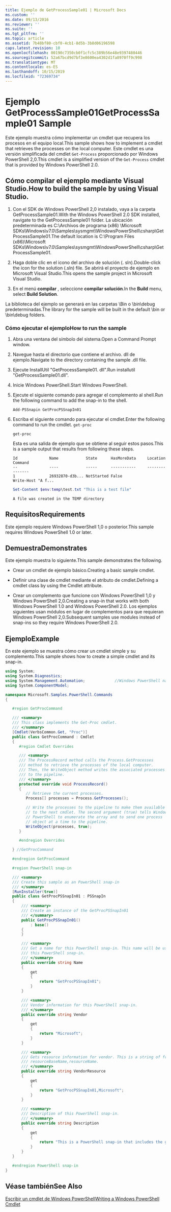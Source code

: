 ```yaml
---
title: Ejemplo de GetProcessSample01 | Microsoft Docs
ms.custom: ''
ms.date: 09/13/2016
ms.reviewer: ''
ms.suite: ''
ms.tgt_pltfrm: ''
ms.topic: article
ms.assetid: 7b48bf80-cbf0-4cb1-8d5b-3b8d06196598
caps.latest.revision: 10
ms.openlocfilehash: 00190c7350cb0f1cfc5c389b56e48e9397480446
ms.sourcegitcommit: 52a67bcd9d7bf3e8600ea4302d1fa8970ff9c998
ms.translationtype: MT
ms.contentlocale: es-ES
ms.lasthandoff: 10/15/2019
ms.locfileid: "72369734"
---
```

# <a name="getprocesssample01-sample"></a><span data-ttu-id="3c6f0-102">Ejemplo GetProcessSample01</span><span class="sxs-lookup"><span data-stu-id="3c6f0-102">GetProcessSample01 Sample</span></span>

<span data-ttu-id="3c6f0-103">Este ejemplo muestra cómo implementar un cmdlet que recupera los procesos en el equipo local.</span><span class="sxs-lookup"><span data-stu-id="3c6f0-103">This sample shows how to implement a cmdlet that retrieves the processes on the local computer.</span></span> <span data-ttu-id="3c6f0-104">Este cmdlet es una versión simplificada del cmdlet `Get-Process` proporcionado por Windows PowerShell 2,0.</span><span class="sxs-lookup"><span data-stu-id="3c6f0-104">This cmdlet is a simplified version of the `Get-Process` cmdlet that is provided by Windows PowerShell 2.0.</span></span>

## <a name="how-to-build-the-sample-by-using-visual-studio"></a><span data-ttu-id="3c6f0-105">Cómo compilar el ejemplo mediante Visual Studio.</span><span class="sxs-lookup"><span data-stu-id="3c6f0-105">How to build the sample by using Visual Studio.</span></span>

1. <span data-ttu-id="3c6f0-106">Con el SDK de Windows PowerShell 2,0 instalado, vaya a la carpeta GetProcessSample01.</span><span class="sxs-lookup"><span data-stu-id="3c6f0-106">With the Windows PowerShell 2.0 SDK installed, navigate to the GetProcessSample01 folder.</span></span> <span data-ttu-id="3c6f0-107">La ubicación predeterminada es C:\Archivos de programa (x86) \Microsoft SDKs\Windows\v7.0\Samples\sysmgmt\WindowsPowerShell\csharp\GetProcessSample01.</span><span class="sxs-lookup"><span data-stu-id="3c6f0-107">The default location is C:\Program Files (x86)\Microsoft SDKs\Windows\v7.0\Samples\sysmgmt\WindowsPowerShell\csharp\GetProcessSample01.</span></span>

2. <span data-ttu-id="3c6f0-108">Haga doble clic en el icono del archivo de solución (. sln).</span><span class="sxs-lookup"><span data-stu-id="3c6f0-108">Double-click the icon for the solution (.sln) file.</span></span> <span data-ttu-id="3c6f0-109">Se abrirá el proyecto de ejemplo en Microsoft Visual Studio.</span><span class="sxs-lookup"><span data-stu-id="3c6f0-109">This opens the sample project in Microsoft Visual Studio.</span></span>

3. <span data-ttu-id="3c6f0-110">En el menú **compilar** , seleccione **compilar solución**.</span><span class="sxs-lookup"><span data-stu-id="3c6f0-110">In the **Build** menu, select **Build Solution**.</span></span>

  <span data-ttu-id="3c6f0-111">La biblioteca del ejemplo se generará en las carpetas \Bin o \bin\debug predeterminadas.</span><span class="sxs-lookup"><span data-stu-id="3c6f0-111">The library for the sample will be built in the default \bin or \bin\debug folders.</span></span>

### <a name="how-to-run-the-sample"></a><span data-ttu-id="3c6f0-112">Cómo ejecutar el ejemplo</span><span class="sxs-lookup"><span data-stu-id="3c6f0-112">How to run the sample</span></span>

1. <span data-ttu-id="3c6f0-113">Abra una ventana del símbolo del sistema.</span><span class="sxs-lookup"><span data-stu-id="3c6f0-113">Open a Command Prompt window.</span></span>

2. <span data-ttu-id="3c6f0-114">Navegue hasta el directorio que contiene el archivo. dll de ejemplo.</span><span class="sxs-lookup"><span data-stu-id="3c6f0-114">Navigate to the directory containing the sample .dll file.</span></span>

3. <span data-ttu-id="3c6f0-115">Ejecute InstallUtil "GetProcessSample01. dll".</span><span class="sxs-lookup"><span data-stu-id="3c6f0-115">Run installutil "GetProcessSample01.dll".</span></span>

4. <span data-ttu-id="3c6f0-116">Inicie Windows PowerShell.</span><span class="sxs-lookup"><span data-stu-id="3c6f0-116">Start Windows PowerShell.</span></span>

5. <span data-ttu-id="3c6f0-117">Ejecute el siguiente comando para agregar el complemento al shell.</span><span class="sxs-lookup"><span data-stu-id="3c6f0-117">Run the following command to add the snap-in to the shell.</span></span>

   `Add-PSSnapin GetProcPSSnapIn01`

6. <span data-ttu-id="3c6f0-118">Escriba el siguiente comando para ejecutar el cmdlet.</span><span class="sxs-lookup"><span data-stu-id="3c6f0-118">Enter the following command to run the cmdlet.</span></span> `get-proc`

   `get-proc`

   <span data-ttu-id="3c6f0-119">Esta es una salida de ejemplo que se obtiene al seguir estos pasos.</span><span class="sxs-lookup"><span data-stu-id="3c6f0-119">This is a sample output that results from following these steps.</span></span>

   ```output
   Id              Name            State      HasMoreData     Location             Command
   --              ----            -----      -----------     --------             -------
   1               26932870-d3b... NotStarted False                                 Write-Host "A f...

   ```

   ```powershell
   Set-Content $env:temp\test.txt "This is a test file"
   ```

   ```output
   A file was created in the TEMP directory
   ```

## <a name="requirements"></a><span data-ttu-id="3c6f0-120">Requisitos</span><span class="sxs-lookup"><span data-stu-id="3c6f0-120">Requirements</span></span>

<span data-ttu-id="3c6f0-121">Este ejemplo requiere Windows PowerShell 1,0 o posterior.</span><span class="sxs-lookup"><span data-stu-id="3c6f0-121">This sample requires Windows PowerShell 1.0 or later.</span></span>

## <a name="demonstrates"></a><span data-ttu-id="3c6f0-122">Demuestra</span><span class="sxs-lookup"><span data-stu-id="3c6f0-122">Demonstrates</span></span>

<span data-ttu-id="3c6f0-123">Este ejemplo muestra lo siguiente.</span><span class="sxs-lookup"><span data-stu-id="3c6f0-123">This sample demonstrates the following.</span></span>

- <span data-ttu-id="3c6f0-124">Crear un cmdlet de ejemplo básico.</span><span class="sxs-lookup"><span data-stu-id="3c6f0-124">Creating a basic sample cmdlet.</span></span>

- <span data-ttu-id="3c6f0-125">Definir una clase de cmdlet mediante el atributo de cmdlet.</span><span class="sxs-lookup"><span data-stu-id="3c6f0-125">Defining a cmdlet class by using the Cmdlet attribute.</span></span>

- <span data-ttu-id="3c6f0-126">Crear un complemento que funcione con Windows PowerShell 1,0 y Windows PowerShell 2,0.</span><span class="sxs-lookup"><span data-stu-id="3c6f0-126">Creating a snap-in that works with both Windows PowerShell 1.0 and Windows PowerShell 2.0.</span></span> <span data-ttu-id="3c6f0-127">Los ejemplos siguientes usan módulos en lugar de complementos para que requieran Windows PowerShell 2,0.</span><span class="sxs-lookup"><span data-stu-id="3c6f0-127">Subsequent samples use modules instead of snap-ins so they require Windows PowerShell 2.0.</span></span>

## <a name="example"></a><span data-ttu-id="3c6f0-128">Ejemplo</span><span class="sxs-lookup"><span data-stu-id="3c6f0-128">Example</span></span>

<span data-ttu-id="3c6f0-129">En este ejemplo se muestra cómo crear un cmdlet simple y su complemento.</span><span class="sxs-lookup"><span data-stu-id="3c6f0-129">This sample shows how to create a simple cmdlet and its snap-in.</span></span>

```csharp
using System;
using System.Diagnostics;
using System.Management.Automation;             //Windows PowerShell namespace
using System.ComponentModel;

namespace Microsoft.Samples.PowerShell.Commands
{

   #region GetProcCommand

   /// <summary>
   /// This class implements the Get-Proc cmdlet.
   /// </summary>
   [Cmdlet(VerbsCommon.Get, "Proc")]
   public class GetProcCommand : Cmdlet
   {
      #region Cmdlet Overrides

      /// <summary>
      /// The ProcessRecord method calls the Process.GetProcesses
      /// method to retrieve the processes of the local computer.
      /// Then, the WriteObject method writes the associated processes
      /// to the pipeline.
      /// </summary>
      protected override void ProcessRecord()
      {
         // Retrieve the current processes.
         Process[] processes = Process.GetProcesses();

         // Write the processes to the pipeline to make them available
         // to the next cmdlet. The second argument (true) tells Windows
         // PowerShell to enumerate the array and to send one process
         // object at a time to the pipeline.
         WriteObject(processes, true);
      }

      #endregion Overrides

   } //GetProcCommand

   #endregion GetProcCommand

   #region PowerShell snap-in

   /// <summary>
   /// Create this sample as an PowerShell snap-in
   /// </summary>
   [RunInstaller(true)]
   public class GetProcPSSnapIn01 : PSSnapIn
   {
       /// <summary>
       /// Create an instance of the GetProcPSSnapIn01
       /// </summary>
       public GetProcPSSnapIn01()
           : base()
       {
       }

       /// <summary>
       /// Get a name for this PowerShell snap-in. This name will be used in registering
       /// this PowerShell snap-in.
       /// </summary>
       public override string Name
       {
           get
           {
               return "GetProcPSSnapIn01";
           }
       }

       /// <summary>
       /// Vendor information for this PowerShell snap-in.
       /// </summary>
       public override string Vendor
       {
           get
           {
               return "Microsoft";
           }
       }

       /// <summary>
       /// Gets resource information for vendor. This is a string of format:
       /// resourceBaseName,resourceName.
       /// </summary>
       public override string VendorResource
       {
           get
           {
               return "GetProcPSSnapIn01,Microsoft";
           }
       }

       /// <summary>
       /// Description of this PowerShell snap-in.
       /// </summary>
       public override string Description
       {
           get
           {
               return "This is a PowerShell snap-in that includes the get-proc cmdlet.";
           }
       }
   }

   #endregion PowerShell snap-in
}
```

## <a name="see-also"></a><span data-ttu-id="3c6f0-130">Véase también</span><span class="sxs-lookup"><span data-stu-id="3c6f0-130">See Also</span></span>

[<span data-ttu-id="3c6f0-131">Escribir un cmdlet de Windows PowerShell</span><span class="sxs-lookup"><span data-stu-id="3c6f0-131">Writing a Windows PowerShell Cmdlet</span></span>](./writing-a-windows-powershell-cmdlet.md)